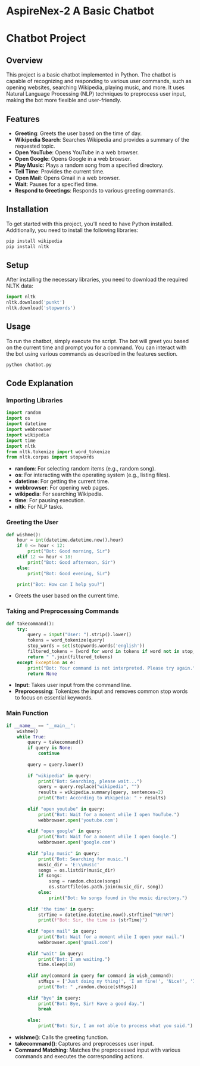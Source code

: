 # AspireNex-2 A Basic Chatbot



# Chatbot Project

## Overview
This project is a basic chatbot implemented in Python. The chatbot is capable of recognizing and responding to various user commands, such as opening websites, searching Wikipedia, playing music, and more. It uses Natural Language Processing (NLP) techniques to preprocess user input, making the bot more flexible and user-friendly.

## Features
- **Greeting**: Greets the user based on the time of day.
- **Wikipedia Search**: Searches Wikipedia and provides a summary of the requested topic.
- **Open YouTube**: Opens YouTube in a web browser.
- **Open Google**: Opens Google in a web browser.
- **Play Music**: Plays a random song from a specified directory.
- **Tell Time**: Provides the current time.
- **Open Mail**: Opens Gmail in a web browser.
- **Wait**: Pauses for a specified time.
- **Respond to Greetings**: Responds to various greeting commands.

## Installation
To get started with this project, you'll need to have Python installed. Additionally, you need to install the following libraries:

```bash
pip install wikipedia
pip install nltk
```

## Setup
After installing the necessary libraries, you need to download the required NLTK data:

```python
import nltk
nltk.download('punkt')
nltk.download('stopwords')
```

## Usage
To run the chatbot, simply execute the script. The bot will greet you based on the current time and prompt you for a command. You can interact with the bot using various commands as described in the features section.

```python
python chatbot.py
```

## Code Explanation

### Importing Libraries
```python
import random
import os
import datetime
import webbrowser
import wikipedia
import time
import nltk
from nltk.tokenize import word_tokenize
from nltk.corpus import stopwords
```
- **random**: For selecting random items (e.g., random song).
- **os**: For interacting with the operating system (e.g., listing files).
- **datetime**: For getting the current time.
- **webbrowser**: For opening web pages.
- **wikipedia**: For searching Wikipedia.
- **time**: For pausing execution.
- **nltk**: For NLP tasks.

### Greeting the User
```python
def wishme():
    hour = int(datetime.datetime.now().hour)
    if 0 <= hour < 12:
        print("Bot: Good morning, Sir")
    elif 12 <= hour < 18:
        print("Bot: Good afternoon, Sir")
    else:
        print("Bot: Good evening, Sir")

    print("Bot: How can I help you?")
```
- Greets the user based on the current time.

### Taking and Preprocessing Commands
```python
def takecommand():
    try:
        query = input("User: ").strip().lower()
        tokens = word_tokenize(query)
        stop_words = set(stopwords.words('english'))
        filtered_tokens = [word for word in tokens if word not in stop_words]
        return " ".join(filtered_tokens)
    except Exception as e:
        print("Bot: Your command is not interpreted. Please try again.")
        return None
```
- **Input**: Takes user input from the command line.
- **Preprocessing**: Tokenizes the input and removes common stop words to focus on essential keywords.

### Main Function
```python
if __name__ == "__main__":
    wishme()
    while True:
        query = takecommand()
        if query is None:
            continue
        
        query = query.lower()
        
        if "wikipedia" in query:
            print("Bot: Searching, please wait...")
            query = query.replace("wikipedia", "")
            results = wikipedia.summary(query, sentences=2)
            print("Bot: According to Wikipedia: " + results)
        
        elif "open youtube" in query:
            print("Bot: Wait for a moment while I open YouTube.")
            webbrowser.open('youtube.com')
        
        elif "open google" in query:
            print("Bot: Wait for a moment while I open Google.")
            webbrowser.open('google.com')
        
        elif "play music" in query:
            print("Bot: Searching for music.")
            music_dir = 'E:\\music'
            songs = os.listdir(music_dir)
            if songs:
                song = random.choice(songs)
                os.startfile(os.path.join(music_dir, song))
            else:
                print("Bot: No songs found in the music directory.")
        
        elif 'the time' in query:
            strTime = datetime.datetime.now().strftime("%H:%M")
            print(f"Bot: Sir, the time is {strTime}")
        
        elif "open mail" in query:
            print("Bot: Wait for a moment while I open your mail.")
            webbrowser.open('gmail.com')
        
        elif "wait" in query:
            print("Bot: I am waiting.")
            time.sleep(10)
        
        elif any(command in query for command in wish_command):
            stMsgs = ['Just doing my thing!', 'I am fine!', 'Nice!', 'I am nice and full of energy']
            print("Bot: " ,random.choice(stMsgs))
        
        elif "bye" in query:
            print("Bot: Bye, Sir! Have a good day.")
            break
        
        else:
            print("Bot: Sir, I am not able to process what you said.")
```
- **wishme()**: Calls the greeting function.
- **takecommand()**: Captures and preprocesses user input.
- **Command Matching**: Matches the preprocessed input with various commands and executes the corresponding actions.


